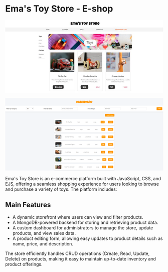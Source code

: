# Ema's Toy Store - E-shop

![Design of the Emas Toy Store](./public/images/toy-store-screenshot.jpg)

![Design of the Emas Toy Store Backend](./public/images/toy-store-admin-screenshot.png)

Ema's Toy Store is an e-commerce platform built with JavaScript, CSS, and EJS, offering a seamless shopping experience for users looking to browse and purchase a variety of toys. The platform includes:

## Main Features

- A dynamic storefront where users can view and filter products.
- A MongoDB-powered backend for storing and retrieving product data.
- A custom dashboard for administrators to manage the store, update products, and view sales data.
- A product editing form, allowing easy updates to product details such as name, price, and description.

The store efficiently handles CRUD operations (Create, Read, Update, Delete) on products, making it easy to maintain up-to-date inventory and product offerings.
